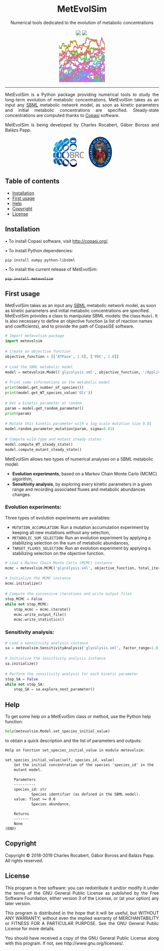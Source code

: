 <h1 align="center">MetEvolSim</h1>
<p align="center">
    Numerical tools dedicated to the evolution of metabolic concentrations
    <br/><br/>
    <a href="https://github.com/charlesrocabert/MetEvolSim/releases/latest"><img src="https://img.shields.io/badge/pypi package- 0.1.0-orange.svg" /></a>&nbsp;<a href="https://www.gnu.org/licenses/gpl-3.0"><img src="https://img.shields.io/badge/license-GPL v3-blue.svg" /></a>&nbsp;
    <br/>
    <img src="logos/metevolsim_logo.png" width=150>
</p>

-----------------

<p align="justify">
MetEvolSim is a Python package providing numerical tools to study the long-term evolution of metabolic concentrations.
MetEvolSim takes as an input any <a href="http://sbml.org/Main_Page">SBML</a> metabolic network model, as soon as kinetic parameters and initial metabolic concentrations are specified. Steady-state concentrations are computed thanks to <a href="http://copasi.org/">Copasi</a> software.
</p>

<p align="justify">
MetEvolSim is being developed by Charles Rocabert, Gábor Boross and Balázs Papp.
</p>

<p align="center">
<img src="logos/BRC_logo.png" height="100px"></a>&nbsp;&nbsp;&nbsp;<img src="logos/MTA_logo.png" height="100px"></a>
</p>

## Table of contents
- [Installation](#installation)
- [First usage](#first_usage)
- [Help](#help)
- [Copyright](#copyright)
- [License](#license)

## Installation <a name="installation"></a>
&bullet; To install Copasi software, visit http://copasi.org/.

&bullet; To install Python dependencies:
```
pip install numpy python-libsbml
```

&bullet; To install the current release of MetEvolSim:
<strike>
```
pip install metevolsim
```
</strike>

## First usage <a name="first_usage"></a>
MetEvolSim takes as an input any <a href="http://sbml.org/Main_Page">SBML</a> metabolic network model, as soon as kinetic parameters and initial metabolic concentrations are specified. MetEvolSim provides a class to manipulate SBML models: the class <code>Model</code>. It is also necessary to define an objective function (a list of reaction names and coefficients), and to provide the path of CopasiSE software.

```python
# Import metevolsim package
import metevolsim

# Create an objective function
objective_function = [['ATPase', 1.0], ['PDC', 1.0]]

# Load the SBML metabolic model
model = metevolsim.Model('glycolysis.xml', objective_function, '/Applications/COPASI/CopasiSE')

# Print some informations on the metabolic model
print(model.get_number_of_species())
print(model.get_WT_species_value('Glc'))

# Get a kinetic parameter at random
param = model.get_random_parameter()
print(param)

# Mutate this kinetic parameter with a log-scale mutation size 0.01
model.random_parameter_mutation(param, sigma=0.01)

# Compute wild-type and mutant steady-states
model.compute_WT_steady_state()
model.compute_mutant_steady_state()
```

MetEvolSim allows two types of numerical analyses on a SBML metabolic model:
- <strong>Evolution experiments</strong>, based on a Markov Chain Monte Carlo (MCMC) algorithm,
- <strong>Sensitivity analysis</strong>, by exploring every kinetic parameters in a given range and recording associated fluxes and metabolic abundances changes.

### Evolution experiments:
Three types of evolution experiments are availables:
- <code>MUTATION_ACCUMULATION</code>: Run a mutation accumulation experiment by keeping all new mutations without any selection,
- <code>METABOLIC_SUM_SELECTION</code>: Run an evolution experiment by applying a stabilizing selection on the sum of metabolic abundances,
- <code>TARGET_FLUXES_SELECTION</code>: Run an evolution experiment by applying a stabilizing selection on the objective function.

```python
# Load a Markov Chain Monte Carlo (MCMC) instance
mcmc = metevolsim.MCMC('glycolysis.xml', objective_function, total_iterations=10000, sigma=0.01, selection_scheme="MUTATION_ACCUMULATION", selection_threshold=1e-4)

# Initialize the MCMC instance 
mcmc.initialize()

# Compute the successive iterations and write output files
stop_MCMC = False
while not stop_MCMC:
    stop_mcmc = mcmc.iterate()
    mcmc.write_output_file()
    mcmc.write_statistics()
```

### Sensitivity analysis:
```python
# Load a sensitivity analysis instance
sa = metevolsim.SensitivityAnalysis('glycolysis.xml', factor_range=1.0, factor_step=0.01)

# Initialize the sensitivity analysis instance 
sa.initialize()

# Perform the sensitivity analysis for each kinetic parameter
stop_SA = False
while not stop_SA:
    stop_SA = sa.explore_next_parameter()
```

## Help <a name="help"></a>
To get some help on a MetEvolSim class or method, use the Python help function:
```python
help(metevolsim.Model.set_species_initial_value)
```
to obtain a quick description and the list of parameters and outputs:
```
Help on function set_species_initial_value in module metevolsim:

set_species_initial_value(self, species_id, value)
    Set the initial concentration of the species 'species_id' in the
    mutant model.
    
    Parameters
    ----------
    species_id: str
            Species identifier (as defined in the SBML model).
    value: float >= 0.0
            Species abundance.
            
    Returns
    -------
    None
(END)
```

## Copyright <a name="copyright"></a>
Copyright &copy; 2018-2019 Charles Rocabert, Gábor Boross and Balázs Papp.
All rights reserved.

## License <a name="license"></a>
<p align="justify">
This program is free software: you can redistribute it and/or modify it under the terms of the GNU General Public License as published by the Free Software Foundation, either version 3 of the License, or (at your option) any later version.
</p>

<p align="justify">
This program is distributed in the hope that it will be useful, but WITHOUT ANY WARRANTY; without even the implied warranty of MERCHANTABILITY or FITNESS FOR A PARTICULAR PURPOSE. See the GNU General Public License for more details.
</p>

<p align="justify">
You should have received a copy of the GNU General Public License along with this program. If not, see http://www.gnu.org/licenses/.
</p>
